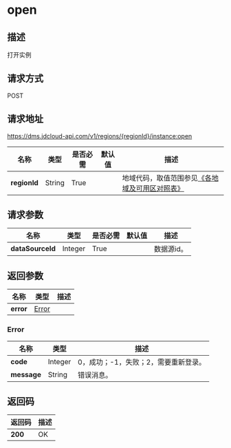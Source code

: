 # open


## 描述
打开实例

## 请求方式
POST

## 请求地址
https://dms.jdcloud-api.com/v1/regions/{regionId}/instance:open

|名称|类型|是否必需|默认值|描述|
|---|---|---|---|---|
|**regionId**|String|True| |地域代码，取值范围参见[《各地域及可用区对照表》](../Enum-Definitions/Regions-AZ.md)|

## 请求参数
|名称|类型|是否必需|默认值|描述|
|---|---|---|---|---|
|**dataSourceId**|Integer|True| |数据源id。|


## 返回参数
|名称|类型|描述|
|---|---|---|
|**error**|[Error](#error)| |

### <div id="Error">Error</div>
|名称|类型|描述|
|---|---|---|
|**code**|Integer|0，成功；-1，失败；2，需要重新登录。|
|**message**|String|错误消息。|

## 返回码
|返回码|描述|
|---|---|
|**200**|OK|
